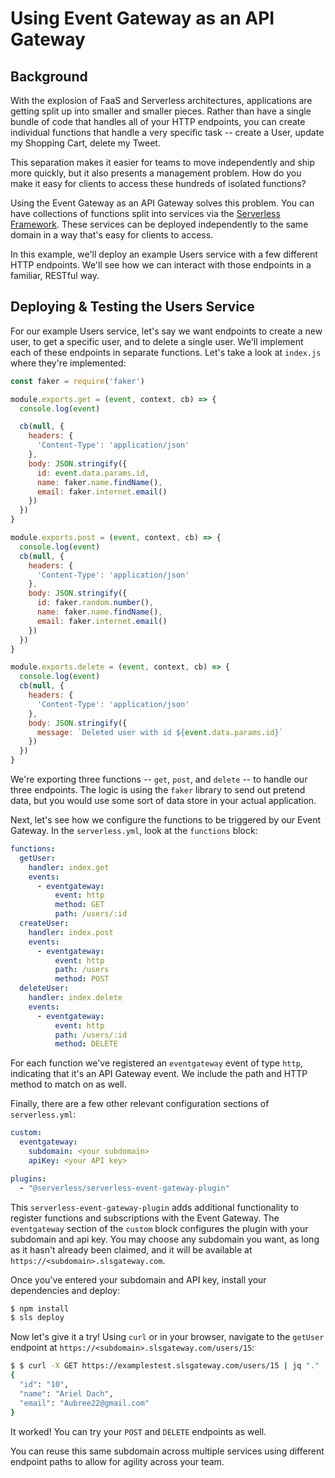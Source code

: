 # Using Event Gateway as an API Gateway

## Background

With the explosion of FaaS and Serverless architectures, applications are getting split up into smaller and smaller pieces. Rather than have a single bundle of code that handles all of your HTTP endpoints, you can create individual functions that handle a very specific task -- create a User, update my Shopping Cart, delete my Tweet.

This separation makes it easier for teams to move independently and ship more quickly, but it also presents a management problem. How do you make it easy for clients to access these hundreds of isolated functions?

Using the Event Gateway as an API Gateway solves this problem. You can have collections of functions split into services via the [Serverless Framework](https://github.com/serverless/serverless). These services can be deployed independently to the same domain in a way that's easy for clients to access.

In this example, we'll deploy an example Users service with a few different HTTP endpoints. We'll see how we can interact with those endpoints in a familiar, RESTful way.


## Deploying & Testing the Users Service

For our example Users service, let's say we want endpoints to create a new user, to get a specific user, and to delete a single user. We'll implement each of these endpoints in separate functions. Let's take a look at `index.js` where they're implemented:

```javascript
const faker = require('faker')

module.exports.get = (event, context, cb) => {
  console.log(event)

  cb(null, {
    headers: {
      'Content-Type': 'application/json'
    },
    body: JSON.stringify({
      id: event.data.params.id,
      name: faker.name.findName(),
      email: faker.internet.email()
    })
  })
}

module.exports.post = (event, context, cb) => {
  console.log(event)
  cb(null, {
    headers: {
      'Content-Type': 'application/json'
    },
    body: JSON.stringify({
      id: faker.random.number(),
      name: faker.name.findName(),
      email: faker.internet.email()
    })
  })
}

module.exports.delete = (event, context, cb) => {
  console.log(event)
  cb(null, {
    headers: {
      'Content-Type': 'application/json'
    },
    body: JSON.stringify({
      message: `Deleted user with id ${event.data.params.id}`
    })
  })
}
```

We're exporting three functions -- `get`, `post`, and `delete` -- to handle our three endpoints. The logic is using the `faker` library to send out pretend data, but you would use some sort of data store in your actual application.

Next, let's see how we configure the functions to be triggered by our Event Gateway. In the `serverless.yml`, look at the `functions` block:

```yml
functions:
  getUser:
    handler: index.get
    events:
      - eventgateway:
          event: http
          method: GET
          path: /users/:id
  createUser:
    handler: index.post
    events:
      - eventgateway:
          event: http
          path: /users
          method: POST
  deleteUser:
    handler: index.delete
    events:
      - eventgateway:
          event: http
          path: /users/:id
          method: DELETE
```

For each function we've registered an `eventgateway` event of type `http`, indicating that it's an API Gateway event. We include the path and HTTP method to match on as well.

Finally, there are a few other relevant configuration sections of `serverless.yml`:

```yml
custom:
  eventgateway:
    subdomain: <your subdomain>
    apiKey: <your API key>

plugins:
  - "@serverless/serverless-event-gateway-plugin"
```

This `serverless-event-gateway-plugin` adds additional functionality to register functions and subscriptions with the Event Gateway. The `eventgateway` section of the `custom` block configures the plugin with your subdomain and api key. You may choose any subdomain you want, as long as it hasn't already been claimed, and it will be available at `https://<subdomain>.slsgateway.com`.

Once you've entered your subdomain and API key, install your dependencies and deploy:

```bash
$ npm install
$ sls deploy
```

Now let's give it a try! Using `curl` or in your browser, navigate to the `getUser` endpoint at `https://<subdomain>.slsgateway.com/users/15`:

```bash
$ $ curl -X GET https://examplestest.slsgateway.com/users/15 | jq "."
{
  "id": "10",
  "name": "Ariel Dach",
  "email": "Aubree22@gmail.com"
}
```

It worked! You can try your `POST` and `DELETE` endpoints as well.

You can reuse this same subdomain across multiple services using different endpoint paths to allow for agility across your team.
